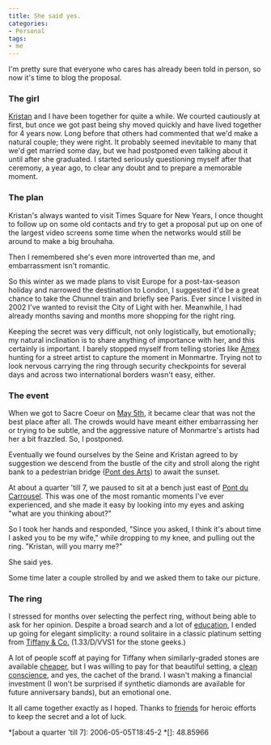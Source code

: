 ```yaml
---
title: She said yes.
categories:
- Personal
tags:
- me
---
```


I'm pretty sure that everyone who cares has already been told in person, so now it's time to blog the proposal.  


### The girl


[Kristan][1] and I have been together for quite a while.  We courted cautiously at first, but once we got past being shy moved quickly and have lived together for 4 years now.  Long before that others had commented that we'd make a natural couple; they were right.  It probably seemed inevitable to many that we'd get married some day, but we had postponed even talking about it until after she graduated.  I started seriously questioning myself after that ceremony, a year ago, to clear any doubt and to prepare a memorable moment.  


   [1]: http://taxcat.blogspot.com/

### The plan


Kristan's always wanted to visit Times Square for New Years, I once thought to follow up on some old contacts and try to get a proposal put up on one of the largest video screens some time when the networks would still be around to make a big brouhaha.

Then I remembered she's even more introverted than me, and embarrassment isn't romantic.

So this winter as we made plans to visit Europe for a post-tax-season holiday and narrowed the destination to London, I suggested it'd be a great chance to take the Chunnel train and briefly see Paris.  Ever since I visited in 2002 I've wanted to revisit the City of Light with her.  Meanwhile, I had already months saving and months more shopping for the right ring.

Keeping the secret was very difficult, not only logistically, but emotionally; my natural inclination is to share anything of importance with her, and this certainly is important.  I barely stopped myself from telling stories like [Amex][2] hunting for a street artist to capture the moment in Monmartre.  Trying not to look nervous carrying the ring through security checkpoints for several days and across two international borders wasn't easy, either.  


   [2]: https://www124.americanexpress.com/cards/platinum/concierge.jsp

### The event


When we got to Sacre Coeur on [May 5th][3], it became clear that was not the best place after all.  The crowds would have meant either embarrassing her or trying to be subtle, and the aggressive nature of Monmartre's artists had her a bit frazzled.  So, I postponed.

Eventually we found ourselves by the Seine and Kristan agreed to by suggestion we descend from the bustle of the city and stroll along the right bank to a pedestrian bridge ([Pont des Arts][4]) to await the sunset.  


   [3]: /2006/05/05/paris-in-the-springtime.html
   [4]: http://en.wikipedia.org/wiki/Pont_des_Arts

At about a quarter 'till 7, we paused to sit at a bench just east of [Pont du Carrousel][5].  This was one of the most romantic moments I've ever experienced, and she made it easy by looking into my eyes and asking "what are you thinking about?"

   [5]: http://www.the-athenaeum.org/art/detail.php?ID=11477




So I took her hands and responded, "Since you asked, I think it's about time I asked you to be my wife," while dropping to my knee, and pulling out the ring.  "Kristan, will you marry me?"




She said yes.






Some time later a couple strolled by and we asked them to take our picture.  


### The ring


I stressed for months over selecting the perfect ring, without being able to ask for her opinion.  Despite a broad search and a lot of [education][6], I ended up going for elegant simplicity: a round solitaire in a classic platinum setting from [Tiffany & Co.][7]  (1.33/D/VVS1 for the stone geeks.)

A lot of people scoff at paying for Tiffany when similarly-graded stones are available [cheaper][8], but I was willing to pay for that beautiful setting, a [clean conscience][9], and yes, the cachet of the brand.  I wasn't making a financial investment (I won't be surprised if synthetic diamonds are available for future anniversary bands), but an emotional one.

It all came together exactly as I hoped.  Thanks to [friends][10] for heroic efforts to keep the secret and a lot of luck.

   [6]: http://www.diamondtalk.com/
   [7]: http://www.tiffany.com/expertise/diamond/rings/engagement_tiffany.asp
   [8]: http://www.pricescope.com/
   [9]: http://knowledge.wharton.upenn.edu/article/1074.cfm
   [10]: http://www.louderplease.com/

  *[about a quarter 'till 7]: 2006-05-05T18:45-2
  *[]: 48.85966
